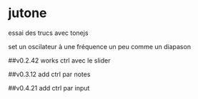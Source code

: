 # jutone
 essai des trucs avec tonejs

set un oscilateur à une fréquence un peu comme un diapason

##v0.2.42
works ctrl avec le slider

##v0.3.12
add ctrl par notes

##v0.4.21
add ctrl par input
